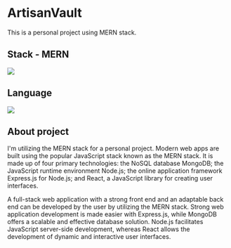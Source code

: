 # ArtisanVault
This is a personal project using MERN stack.

<h2>Stack - MERN</h2>
<p>
  <a href="https://skillicons.dev">
    <img src="https://skillicons.dev/icons?i=mongodb,express,react,nodejs" />
  </a>
</p>

<h2>Language</h2>
<p>
  <a href="https://skillicons.dev">
    <img src="https://skillicons.dev/icons?i=js" />
  </a>
</p>

<h2>About project</h2>
<p>
I'm utilizing the MERN stack for a personal project. Modern web apps are built using the popular JavaScript stack known as the MERN stack. It is made up of four primary technologies: the NoSQL database MongoDB; the JavaScript runtime environment Node.js; the online application framework Express.js for Node.js; and React, a JavaScript library for creating user interfaces.

A full-stack web application with a strong front end and an adaptable back end can be developed by the user by utilizing the MERN stack. Strong web application development is made easier with Express.js, while MongoDB offers a scalable and effective database solution. Node.js facilitates JavaScript server-side development, whereas React allows the development of dynamic and interactive user interfaces. </p>
